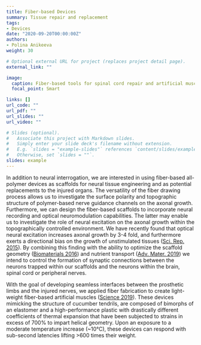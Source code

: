 ```yaml
---
title: Fiber-based Devices
summary: Tissue repair and replacement
tags:
- Devices
date: "2020-09-20T00:00:00Z"
authors:
- Polina Anikeeva
weight: 30

# Optional external URL for project (replaces project detail page).
external_link: ""

image:
  caption: Fiber-based tools for spinal cord repair and artificial muscles
  focal_point: Smart

links: []
url_code: ""
url_pdf: ""
url_slides: ""
url_video: ""

# Slides (optional).
#   Associate this project with Markdown slides.
#   Simply enter your slide deck's filename without extension.
#   E.g. `slides = "example-slides"` references `content/slides/example-slides.md`.
#   Otherwise, set `slides = ""`.
slides: example
---
```


In addition to neural interrogation, we are interested in using fiber-based all-polymer devices as scaffolds for neural tissue engineering and as potential replacements to the injured organs. The versatility of the fiber drawing process allows us to investigate the surface polarity and topographic structure of polymer-based nerve guidance channels on the axonal growth. Furthermore, we can design the fiber-based scaffolds to incorporate neural recording and optical neuromodulation capabilities. The latter may enable us to investigate the role of neural excitation on the axonal growth within the topographically controlled environment. We have recently found that optical neural excitation increases axonal growth by 3-4 fold, and furthermore exerts a directional bias on the growth of unstimulated tissues ([Sci. Rep. 2015](../../publication/park-2015-optogenetic/)). By combining this finding with the ability to optimize the scaffold geometry ([Biomaterials 2016](../../publication/koppes-2016-thermally/)) and nutrient transport ([Adv. Mater. 2019](../../publication/shahriari-2019-scalable/)) we intend to control the formation of synaptic connections between the neurons trapped within our scaffolds and the neurons within the brain, spinal cord or peripheral nerves.


With the goal of developing seamless interfaces between the prosthetic limbs and the injured nerves, we applied fiber fabrication to create light-weight fiber-based artificial muscles ([Science 2019](../../publication/kanik-2019-strain/)). These devices mimicking the structure of cucumber tendrils, are composed of bimorphs of an elastomer and a high-performance plastic with drastically different coefficients of thermal expansion that have been subjected to strains in excess of 700% to impart helical geometry. Upon an exposure to a moderate temperature increase (~10°C), these devices can respond with sub-second latencies lifting >600 times their weight.


